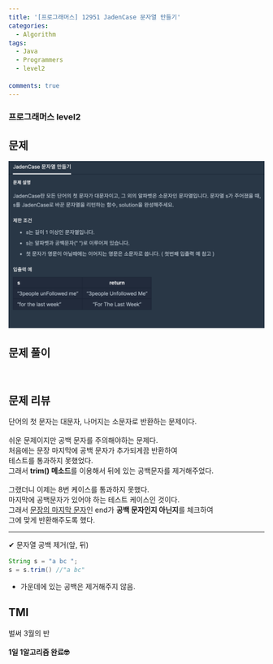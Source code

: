 ```yaml
---
title: '[프로그래머스] 12951 JadenCase 문자열 만들기'
categories:
  - Algorithm
tags:
  - Java
  - Programmers
  - level2

comments: true 
---
```

### 프로그래머스 level2

## 문제
 <a href="/assets/images/P12951.png"><img src="/assets/images/P12951.png"></a>
 <br/>

## 문제 풀이
<script src="https://gist.github.com/kyeahen/12785ced9b50e8d330de777eb7bdd74f.js"></script>
<br/>

## 문제 리뷰

단어의 첫 문자는 대문자, 나머지는 소문자로 반환하는 문제이다. <br>
<br>
쉬운 문제이지만 공백 문자를 주의해야하는 문제다.<br>
처음에는 문장 마지막에 공백 문자가 추가되게끔 반환하여 <br>
테스트를 통과하지 못했었다.<br>
그래서 **trim() 메소드**를 이용해서 뒤에 있는 공백문자를 제거해주었다.<br>
<br>
그랬더니 이제는 8번 케이스를 통과하지 못했다.<br>
마지막에 공백문자가 있어야 하는 테스트 케이스인 것이다.<br>
그래서 <u>문장의 마지막 문자</u>인 end가 **공백 문자인지 아닌지**를 체크하여<br>
그에 맞게 반환해주도록 했다.<br>

---

✔︎ 문자열 공백 제거(앞, 뒤)

~~~ java
String s = "a bc ";
s = s.trim() //"a bc"
~~~
- 가운데에 있는 공백은 제거해주지 않음.



## TMI

벌써 3월의 반<br>
<br/>
**1일 1알고리즘 완료🤓**



